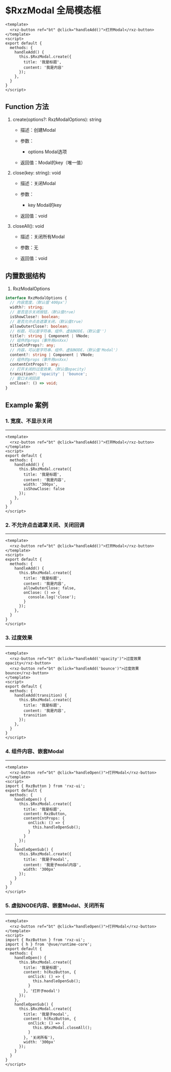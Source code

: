# $RxzModal 全局模态框

<TestRxzModal></TestRxzModal>

```vue
<template>
  <rxz-button ref="bt" @click="handleAdd()">打开Modal</rxz-button>
</template>
<script>
export default {
  methods: {
    handleAdd() {
      this.$RxzModal.create({
        title: '我是标题',
        content: '我是内容'
      });
    },
  }
}
</script>
```

## Function 方法

1. create(options?: RxzModalOptions): string  
   
   + 描述：创建Modal
   
   + 参数：
     
     + options Modal选项
   
   + 返回值：Modal的key（唯一值）

2. close(key: string): void 
   
   - 描述：关闭Modal
   
   - 参数：
     
     - key Modal的key
   
   - 返回值：void

3. closeAll(): void
   
   - 描述：关闭所有Modal
   
   - 参数：无
   
   - 返回值：void

## 内置数据结构

1. RxzModalOptions

``` ts
interface RxzModalOptions {
  // 内容宽度，（默认值'400px'）
  width?: string;
  // 是否显示关闭按钮，（默认值true）
  isShowClose?: boolean;
  // 是否允许点击遮罩关闭，（默认值true）
  allowOuterClose?: boolean;
  // 标题，可以是字符串、组件、虚拟NODE，（默认值''）
  title?: string | Component | VNode;
  // 组件的props（事件用onXxx）
  titleCntProps?: any;
  // 内容，可以是字符串、组件、虚拟NODE，（默认值'Modal'）
  content?: string | Component | VNode;
  // 组件的props（事件用onXxx）
  contentCntProps?: any;
  // 打开关闭的过度效果，（默认值opacity）
  transition?: 'opacity' | 'bounce';
  // 窗口关闭回调
  onClose?: () => void;
}
```

## Example 案例

### 1. 宽度、不显示关闭

---

<TestRxzModalExp1></TestRxzModalExp1>

``` vue 
<template>
  <rxz-button ref="bt" @click="handleAdd()">打开Modal</rxz-button>
</template>
<script>
export default {
  methods: {
    handleAdd() {
      this.$RxzModal.create({
        title: '我是标题',
        content: '我是内容',
        width: '300px',
        isShowClose: false
      });
    },
  }
}
</script>
```

### 2. 不允许点击遮罩关闭、关闭回调

---

<TestRxzModalExp2></TestRxzModalExp2>

``` vue
<template>
  <rxz-button ref="bt" @click="handleAdd()">打开Modal</rxz-button>
</template>
<script>
export default {
  methods: {
    handleAdd() {
      this.$RxzModal.create({
        title: '我是标题',
        content: '我是内容',
        allowOuterClose: false,
        onClose: () => {
          console.log('close');
        }
      });
    },
  }
}
</script>
```

### 3. 过度效果

---

<TestRxzModalExp3></TestRxzModalExp3>

``` vue
<template>
  <rxz-button ref="bt" @click="handleAdd('opacity')">过度效果opacity</rxz-button>
  <rxz-button ref="bt" @click="handleAdd('bounce')">过度效果bounce</rxz-button>
</template>
<script>
export default {
  methods: {
    handleAdd(transition) {
      this.$RxzModal.create({
        title: '我是标题',
        content: '我是内容',
        transition
      });
    },
  }
}
</script>
```

### 4. 组件内容、嵌套Modal

---

<TestRxzModalExp4></TestRxzModalExp4>

``` vue 
<template>
  <rxz-button ref="bt" @click="handleOpen()">打开Modal</rxz-button>
</template>
<script>
import { RxzButton } from 'rxz-ui';
export default {
  methods: {
    handleOpen() {
      this.$RxzModal.create({
        title: '我是标题',
        content: RxzButton,
        contentCntProps: {
          onClick: () => {
            this.handleOpenSub();
          }
        }
      });
    },
    handleOpenSub() {
      this.$RxzModal.create({
        title: '我是子modal',
        content: '我是子modal内容',
        width: '300px'
      });
    }
  }
}
</script>

```

### 5. 虚拟NODE内容、嵌套Modal、关闭所有

---

<TestRxzModalExp5></TestRxzModalExp5>

``` vue
<template>
  <rxz-button ref="bt" @click="handleOpen()">打开Modal</rxz-button>
</template>
<script>
import { RxzButton } from 'rxz-ui';
import { h } from '@vue/runtime-core';
export default {
  methods: {
    handleOpen() {
      this.$RxzModal.create({
        title: '我是标题',
        content: h(RxzButton, {
          onClick: () => {
            this.handleOpenSub();
          }
        }, '打开子modal')
      });
    },
    handleOpenSub() {
      this.$RxzModal.create({
        title: '我是子modal',
        content: h(RxzButton, {
          onClick: () => {
            this.$RxzModal.closeAll();
          }
        }, '关闭所有'),
        width: '300px'
      });
    }
  }
}
</script>

```